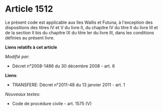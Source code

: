# Article 1512

Le présent code est applicable aux îles Wallis et Futuna, à l'exception des dispositions des titres IV et V du livre II, du
chapitre IV du titre II du livre III et de la section II bis du chapitre IX du titre Ier du livre III, dans les conditions
définies au présent livre.

**Liens relatifs à cet article**

_Modifié par_:

  - Décret n°2008-1486 du 30 décembre 2008 - art. 6

**Liens**:

  - TRANSFERE: Décret n°2011-48 du 13 janvier 2011 - art. 1

_Nouveaux textes_:

  - Code de procédure civile - art. 1575 (V)
